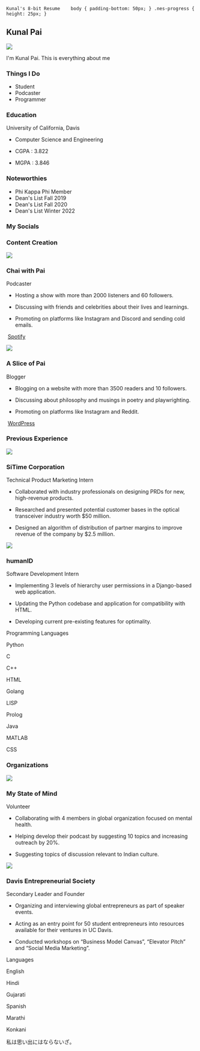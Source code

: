     Kunal's 8-bit Resume    body { padding-bottom: 50px; } .nes-progress { height: 25px; }

Kunal Pai
---------

![](https://media-exp1.licdn.com/dms/image/C5603AQGT8OcXT3QAKg/profile-displayphoto-shrink_200_200/0/1627503793909?e=1651708800&v=beta&t=qY-BdknLGVhEG3jmGcFwEoDCX5vEQedioeApYOxKm-c)

I'm Kunal Pai. This is everything about me

### Things I Do

*   Student
*   Podcaster
*   Programmer

### Education

University of California, Davis

*   Computer Science and Engineering

*   CGPA : 3.822
*   MGPA : 3.846

### Noteworthies

*   Phi Kappa Phi Member
*   Dean's List Fall 2019
*   Dean's List Fall 2020
*   Dean's List Winter 2022

### My Socials

[](https://twitter.com/chaiwithpai)[](https://www.instagram.com/datboikunalpai/)[](https://github.com/kunpai)[](https://www.youtube.com/channel/UCJHSdcy8vV_CMmYS3Vo5jzg)

### Content Creation

![](https://i.pinimg.com/564x/98/90/c3/9890c3080bc02e97059592b47cde487b.jpg)

### Chai with Pai

Podcaster

*   Hosting a show with more than 2000 listeners and 60 followers.

*   Discussing with friends and celebrities about their lives and learnings.

*   Promoting on platforms like Instagram and Discord and sending cold emails.

 [Spotify](https://open.spotify.com/show/7mYzPI3yD4ZUYpiYGJ6ToK)

![](https://i.pinimg.com/564x/3b/46/5e/3b465ec5eb9fa7bfd99218b31a95940d.jpg)

### A Slice of Pai

Blogger

*   Blogging on a website with more than 3500 readers and 10 followers.

*   Discussing about philosophy and musings in poetry and playwrighting.

*   Promoting on platforms like Instagram and Reddit.

 [WordPress](http://asliceofkpai.wordpress.com)

### Previous Experience

![](https://external-content.duckduckgo.com/iu/?u=https%3A%2F%2Fyt3.ggpht.com%2Fa%2FAATXAJyfEIT3kTn_4DqmHpoSqXMZd1sVQQVDbAojQw%3Ds900-c-k-c0xffffffff-no-rj-mo&f=1&nofb=1)

### SiTime Corporation

Technical Product Marketing Intern

*   Collaborated with industry professionals on designing PRDs for new, high-revenue products.

*   Researched and presented potential customer bases in the optical transceiver industry worth $50 million.

*   Designed an algorithm of distribution of partner margins to improve revenue of the company by $2.5 million.

![](https://media-exp1.licdn.com/dms/image/C560BAQH99Hgy2xb-TA/company-logo_200_200/0/1627494550245?e=1648684800&v=beta&t=_VvAPQbX7oATiR2jvmyEHTw042Ra_EC7iX8N3C_MGU0)

### humanID

Software Development Intern

*   Implementing 3 levels of hierarchy user permissions in a Django-based web application.

*   Updating the Python codebase and application for compatibility with HTML.

*   Developing current pre-existing features for optimality.

Programming Languages

Python

C

C++

HTML

Golang

LISP

Prolog

Java

MATLAB

CSS

### Organizations

![](https://images.squarespace-cdn.com/content/v1/5e1f6fe959c69871b7eadcf6/1590532830922-3OO3OGBW0JXSQM3HBIHF/100767526_738343610272104_4648254585461276672_n.png?format=1500w)

### My State of Mind

Volunteer

*   Collaborating with 4 members in global organization focused on mental health.

*   Helping develop their podcast by suggesting 10 topics and increasing outreach by 20%.

*   Suggesting topics of discussion relevant to Indian culture.

![](https://i.pinimg.com/564x/be/21/a0/be21a0bda1340aa514874b7f30575d1c.jpg)

### Davis Entrepreneurial Society

Secondary Leader and Founder

*   Organizing and interviewing global entrepreneurs as part of speaker events.

*   Acting as an entry point for 50 student entrepreneurs into resources available for their ventures in UC Davis.

*   Conducted workshops on “Business Model Canvas”, “Elevator Pitch” and “Social Media Marketing”.

Languages

English

Hindi

Gujarati

Spanish

Marathi

Konkani

私は思い出にはならないざ。[](mailto:pai.kunal05@gmail.com)